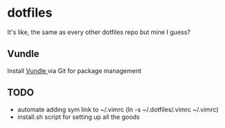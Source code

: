 # dotfiles
It's like, the same as every other dotfiles repo but mine I guess?

## Vundle
Install [ Vundle ](https://github.com/VundleVim/Vundle.vim) via Git for package management

## TODO
* automate adding sym link to ~/.vimrc (ln -s ~/.dotfiles/.vimrc ~/.vimrc)
* install.sh script for setting up all the goods
